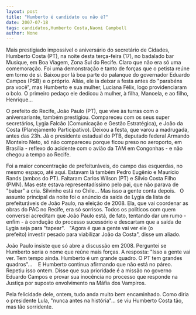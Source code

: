 ```yaml
---
layout: post
title: "Humberto é candidato ou não é?"
date: 2007-07-18
tags: candidatos,Humberto Costa,Naomi Campbell
author: None
---
```


Mais prestigiado imposs&iacute;vel o anivers&aacute;rio do secret&aacute;rio de Cidades, Humberto Costa (PT), na noite desta&nbsp;ter&ccedil;a-feira (17), no badalado bar Musique, em Boa Viagem, Zona Sul do Recife.
Claro que n&atilde;o era s&oacute; uma comemora&ccedil;&atilde;o. Foi uma demonstra&ccedil;&atilde;o e tanto de for&ccedil;as que o petista re&uacute;ne em torno de si. Baixou por l&aacute; boa parte do palanque do governador Eduardo Campos (PSB)&nbsp;e o pr&oacute;prio. 
Ali&aacute;s, ele ia deixar a festa antes do &quot;parab&eacute;ns pra voc&ecirc;&quot;, mas Humberto e sua mulher, Luciana F&eacute;lix, logo providenciaram o bolo.&nbsp;O primeiro peda&ccedil;o ele dedicou &agrave; mulher, &agrave; filha, Manoela, e ao filho, Henrique...

O prefeito do Recife, Jo&atilde;o Paulo (PT), que vive &agrave;s turras com o aniversariante, tamb&eacute;m prestigiou. Compareceu com os seus super secret&aacute;rios, Lygia Falc&atilde;o (Comunica&ccedil;&atilde;o e Gest&atilde;o Estrat&eacute;gica), e Jo&atilde;o da Costa (Planejamento Participativo).&nbsp;Deixou a&nbsp;festa, que varou a madrugada, antes das 23h.
J&aacute; o presidente estadual do PTB, deputado federal Armando Monteiro Neto, s&oacute; n&atilde;o compareceu porque ficou preso no aeroporto, em Bras&iacute;lia - reflexo do acidente com o avi&atilde;o da TAM em Congonhas - e n&atilde;o chegou a tempo ao Recife.

Foi a maior concentra&ccedil;&atilde;o de prefeitur&aacute;veis, do campo das esquerdas,&nbsp;no mesmo espa&ccedil;o, at&eacute; aqui. Estavam&nbsp;l&aacute; tamb&eacute;m Pedro Eug&ecirc;nio&nbsp;e Maur&iacute;cio Rands (ambos do PT). 
Faltaram Carlos Wilson (PT) e Silvio Costa Filho (PMN). Mas este estava representad&iacute;ssimo pelo pai, que n&atilde;o parava de &quot;babar&quot; a cria. Silvinho est&aacute; no Chile... Mas isso a gente conta depois.&nbsp;&nbsp;
O assunto principal da noite foi o an&uacute;ncio da sa&iacute;da de Lygia da lista de prefeitur&aacute;veis de Jo&atilde;o Paulo, na elei&ccedil;&atilde;o de 2008. Ela, que vai coordenar as obras do PAC no Recife, era s&oacute; sorrisos. 
Todos os pol&iacute;ticos com quem conversei acreditam que Jo&atilde;o Paulo est&aacute;, de fato, tentando dar um rumo - enfim - &agrave; condu&ccedil;&atilde;o do processo sucess&oacute;rio e descartam que a sa&iacute;da de Lygia seja&nbsp;para &quot;tapear&quot;.&nbsp;&nbsp;
&quot;Agora &eacute; que a gente vai ver ele (o prefeito)&nbsp;investir pesado para viabilizar Jo&atilde;o da Costa&quot;, disse um aliado. 

Jo&atilde;o Paulo insiste que s&oacute; abre a discuss&atilde;o em 2008. Perguntei se Humberto seria o nome que re&uacute;ne mais for&ccedil;as. A resposta: &quot;Isso a gente vai ver. Tem tempo ainda. Humberto &eacute; um grande quadro. O PT tem grandes quadros&quot;...&nbsp;
&nbsp;
E Humberto continua afirmando que n&atilde;o est&aacute; no p&aacute;reo. Repetiu isso ontem. Disse que sua prioridade &eacute; a miss&atilde;o no governo Eduardo Campos e provar sua inoc&ecirc;ncia no processo que responde na Justi&ccedil;a por suposto envolvimento&nbsp;na M&aacute;fia dos&nbsp;Vampiros.

Pela felicidade dele, ontem, tudo anda muito bem encaminhado. Como diria o presidente Lula, &quot;nunca antes na hist&oacute;ria&quot;... se viu Humberto Costa t&atilde;o, mas t&atilde;o sorridente.  